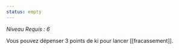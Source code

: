 ```yaml
---
status: empty
---
```

*Niveau Requis : 6*

Vous pouvez dépenser 3 points de ki pour lancer [[fracassement]].